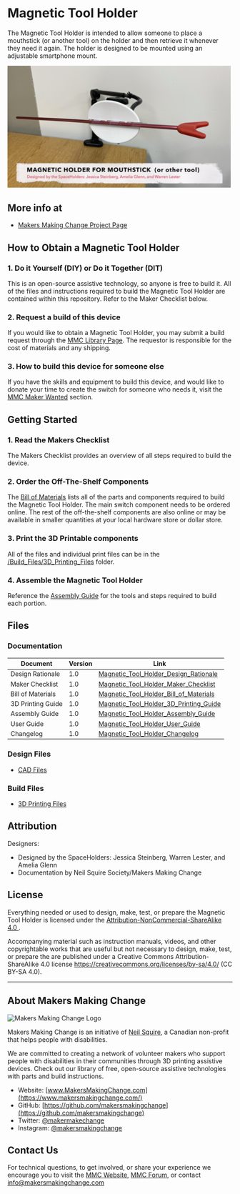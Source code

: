 # Magnetic Tool Holder
The Magnetic Tool Holder is intended to allow someone to place a mouthstick (or another tool) on the holder and then retrieve it whenever they need it again. The holder is designed to be mounted using an adjustable smartphone mount.

<img src="Photos/Magnetic_Tool_Holder.png" width="500" alt="Picture of Magnetic Tool Holder.">

## More info at
- [Makers Making Change Project Page](https://makersmakingchange.com/project/magnetic-tool-holder/)


## How to Obtain a Magnetic Tool Holder
### 1. Do it Yourself (DIY) or Do it Together (DIT)

This is an open-source assistive technology, so anyone is free to build it. All of the files and instructions required to build the Magnetic Tool Holder are contained within this repository. Refer to the Maker Checklist below.

### 2. Request a build of this device

If you would like to obtain a Magnetic Tool Holder, you may submit a build request through the [MMC Library Page](https://makersmakingchange.com/project/magnetic-tool-holder/). The requestor is responsible for the cost of materials and any shipping.

### 3. How to build this device for someone else

If you have the skills and equipment to build this device, and would like to donate your time to create the switch for someone who needs it, visit the [MMC Maker Wanted](https://makersmakingchange.com/maker-wanted/) section.


## Getting Started

### 1. Read the Makers Checklist

The Makers Checklist provides an overview of all steps required to build the device.

### 2. Order the Off-The-Shelf Components

The [Bill of Materials](/Documentation/Magnetic_Tool_Holder_BOM_V1.0.xlsx) lists all of the parts and components required to build the Magnetic Tool Holder. The main switch component needs to be ordered online. The rest of the off-the-shelf components are also online or may be available in smaller quantities at your local hardware store or dollar store.


### 3. Print the 3D Printable components

All of the files and individual print files can be in the [/Build_Files/3D_Printing_Files](/Build_Files/3D_Printing_Files/) folder.


### 4. Assemble the Magnetic Tool Holder

Reference the [Assembly Guide](/Documentation/Magnetic_Tool_Holder_Assembly_Guide_V1.0.pdf) for the tools and steps required to build each portion.

## Files
### Documentation
| Document             | Version | Link |
|----------------------|---------|------|
| Design Rationale     | 1.0     | [Magnetic_Tool_Holder_Design_Rationale](/Documentation/Magnetic_Tool_Holder_Design_Rationale_V1.0.pdf)     |
| Maker Checklist      | 1.0     | [Magnetic_Tool_Holder_Maker_Checklist](/Documentation/Magnetic_Tool_Holder_Maker_Checklist_V1.0.pdf)     |
| Bill of Materials    | 1.0     | [Magnetic_Tool_Holder_Bill_of_Materials](/Documentation/Magnetic_Tool_Holder_BOM_V1.0.xlsx)     |
| 3D Printing Guide    | 1.0     | [Magnetic_Tool_Holder_3D_Printing_Guide](/Documentation/Magnetic_Tool_Holder_3D_Printing_Guide_V1.0.pdf)     |
| Assembly Guide       | 1.0     | [Magnetic_Tool_Holder_Assembly_Guide](/Documentation/Magnetic_Tool_Holder_Assembly_Guide_V1.0.pdf)     |
| User Guide           | 1.0     | [Magnetic_Tool_Holder_User_Guide](/Documentation/Magnetic_Tool_Holder_User_Guide_V1.0.pdf)    |
| Changelog            | 1.0     | [Magnetic_Tool_Holder_Changelog](/Documentation/Magnetic_Tool_Holder_Changelog_V1.0.pdf)     |

### Design Files
 - [CAD Files](/Design_Files)

### Build Files
 - [3D Printing Files](/Build_Files/3D_Printing_Files)

## Attribution
Designers:
 - Designed by the SpaceHolders: Jessica Steinberg, Warren Lester, and Amelia Glenn 
 - Documentation by Neil Squire Society/Makers Making Change


## License
Everything needed or used to design, make, test, or prepare the Magnetic Tool Holder is licensed under the [Attribution-NonCommercial-ShareAlike 4.0 ](https://creativecommons.org/licenses/by-nc-sa/4.0/).

Accompanying material such as instruction manuals, videos, and other copyrightable works that are useful but not necessary to design, make, test, or prepare the <Device-Name> are published under a Creative Commons Attribution-ShareAlike 4.0 license https://creativecommons.org/licenses/by-sa/4.0/ (CC BY-SA 4.0).


---
<!-- ABOUT MMC START -->
## About Makers Making Change
<img src="https://www.makersmakingchange.com/wp-content/uploads/logo/mmc_logo.svg" width="500" alt="Makers Making Change Logo">

Makers Making Change is an initiative of [Neil Squire](https://www.neilsquire.ca/), a Canadian non-profit that helps people with disabilities.

We are committed to creating a network of volunteer makers who support people with disabilities in their communities through 3D printing assistive devices. Check out our library of free, open-source assistive technologies with parts and build instructions.

 - Website: [www.MakersMakingChange.com](https://www.makersmakingchange.com/)
 - GitHub: [https://github.com/makersmakingchange](https://github.com/makersmakingchange)
 - Twitter: [@makermakechange](https://twitter.com/makermakechange)
 - Instagram: [@makersmakingchange](https://www.instagram.com/makersmakingchange)



## Contact Us

For technical questions, to get involved, or share your experience we encourage you to visit the [MMC Website](https://www.makersmakingchange.com/), [MMC Forum](https://makersmakingchange.com/forum), or contact info@makersmakingchange.com
<!-- ABOUT MMC END -->
